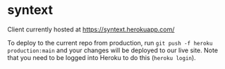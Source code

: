 # syntext

 Client currently hosted at https://syntext.herokuapp.com/
 
 To deploy to the current repo from production, run `git push -f heroku production:main` and your changes will be deployed to our live site. Note that you need to be logged into Heroku to do this (`heroku login`).
 
